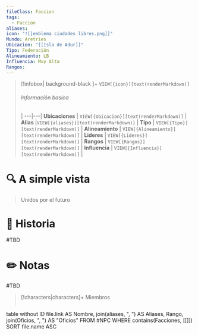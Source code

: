 ```yaml
---
fileClass: Faccion
tags:
  - Faccion
aliases: 
icon: "![[emblema ciudades libres.png]]"
Mundo: Aretries
Ubicacion: "[[Isla de Adur]]"
Tipo: Federación
Alineamiento: LB
Influencia: Muy Alta
Rangos: 
---
```



> [!infobox| background-black ]+
`VIEW[{icon}][text(renderMarkdown)]`
> ###### Información basica
>  |
> ---|---|
>  **Ubicaciones** | `VIEW[{Ubicacion}][text(renderMarkdown)]` |
> **Alias** |`VIEW[{aliases}][text(renderMarkdown)]` |
> **Tipo** | `VIEW[{Tipo}][text(renderMarkdown)]` |
> **Alineamiento** | `VIEW[{Alineamiento}][text(renderMarkdown)]` |
> **Lideres** | `VIEW[{Lideres}][text(renderMarkdown)]` |
> **Rangos** | `VIEW[{Rangos}][text(renderMarkdown)]` |
> **Influencia** | `VIEW[{Influencia}][text(renderMarkdown)]` |




# 🔍 A simple vista

 
>Unidos por el futuro
# 📜 Historia

#TBD

# ✏️ Notas

#TBD

> [!characters|characters]+ Miembros
> ```dataview
table without ID file.link AS Nombre, join(aliases, ", ") AS Aliases, Rango, join(Oficios, ", ") AS "Oficios"
FROM #NPC
WHERE  contains(Facciones, [[]])
SORT file.name ASC
